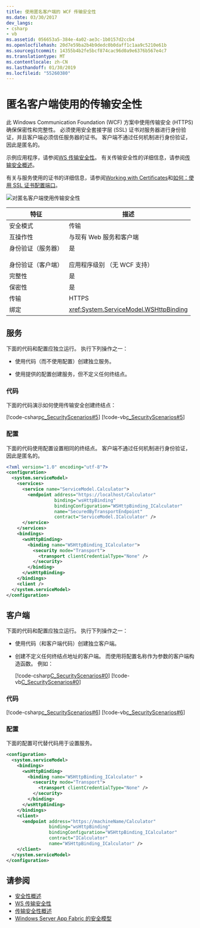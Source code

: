 ```yaml
---
title: 使用匿名客户端的 WCF 传输安全性
ms.date: 03/30/2017
dev_langs:
- csharp
- vb
ms.assetid: 056653a5-384e-4a02-ae3c-1b0157d2ccb4
ms.openlocfilehash: 20d7e59ba2b4b9dedc0b0daff1c1aa9c5210e61b
ms.sourcegitcommit: 14355b4b2fe5bcf874cac96d0a9e6376b567e4c7
ms.translationtype: MT
ms.contentlocale: zh-CN
ms.lasthandoff: 01/30/2019
ms.locfileid: "55260380"
---
```

# <a name="transport-security-with-an-anonymous-client"></a>匿名客户端使用的传输安全性

此 Windows Communication Foundation (WCF) 方案中使用传输安全 (HTTPS) 确保保密性和完整性。 必须使用安全套接字层 (SSL) 证书对服务器进行身份验证，并且客户端必须信任服务器的证书。 客户端不通过任何机制进行身份验证，因此是匿名的。

示例应用程序，请参阅[WS 传输安全性](../samples/ws-transport-security.md)。 有关传输安全性的详细信息，请参阅[传输安全概述](transport-security-overview.md)。

有关与服务使用的证书的详细信息，请参阅[Working with Certificates](working-with-certificates.md)和[如何：使用 SSL 证书配置端口](how-to-configure-a-port-with-an-ssl-certificate.md)。

![对匿名客户端使用传输安全性](./media/8fa2e931-0cfb-4aaa-9272-91d652b85d8d.gif)

|特征|描述|
|--------------------|-----------------|
|安全模式|传输|
|互操作性|与现有 Web 服务和客户端|
|身份验证（服务器）<br /><br /> 身份验证（客户端）|是<br /><br /> 应用程序级别 （无 WCF 支持）|
|完整性|是|
|保密性|是|
|传输|HTTPS|
|绑定|<xref:System.ServiceModel.WSHttpBinding>|

## <a name="service"></a>服务

下面的代码和配置应独立运行。 执行下列操作之一：

- 使用代码（而不使用配置）创建独立服务。

- 使用提供的配置创建服务，但不定义任何终结点。

### <a name="code"></a>代码

下面的代码演示如何使用传输安全创建终结点：

[!code-csharp[c_SecurityScenarios#5](~/samples/snippets/csharp/VS_Snippets_CFX/c_securityscenarios/cs/source.cs#5)]
[!code-vb[c_SecurityScenarios#5](~/samples/snippets/visualbasic/VS_Snippets_CFX/c_securityscenarios/vb/source.vb#5)]

### <a name="configuration"></a>配置

下面的代码使用配置设置相同的终结点。 客户端不通过任何机制进行身份验证，因此是匿名的。

```xml
<?xml version="1.0" encoding="utf-8"?>
<configuration>
  <system.serviceModel>
    <services>
      <service name="ServiceModel.Calculator">
        <endpoint address="https://localhost/Calculator"
                  binding="wsHttpBinding"
                  bindingConfiguration="WSHttpBinding_ICalculator"
                  name="SecuredByTransportEndpoint"
                  contract="ServiceModel.ICalculator" />
      </service>
    </services>
    <bindings>
      <wsHttpBinding>
        <binding name="WSHttpBinding_ICalculator">
          <security mode="Transport">
            <transport clientCredentialType="None" />
          </security>
        </binding>
      </wsHttpBinding>
    </bindings>
    <client />
  </system.serviceModel>
</configuration>
```

## <a name="client"></a>客户端

下面的代码和配置应独立运行。 执行下列操作之一：

- 使用代码（和客户端代码）创建独立客户端。

- 创建不定义任何终结点地址的客户端。 而使用将配置名称作为参数的客户端构造函数。 例如：

     [!code-csharp[C_SecurityScenarios#0](~/samples/snippets/csharp/VS_Snippets_CFX/c_securityscenarios/cs/source.cs#0)]
     [!code-vb[C_SecurityScenarios#0](~/samples/snippets/visualbasic/VS_Snippets_CFX/c_securityscenarios/vb/source.vb#0)]

### <a name="code"></a>代码

[!code-csharp[c_SecurityScenarios#6](~/samples/snippets/csharp/VS_Snippets_CFX/c_securityscenarios/cs/source.cs#6)]
[!code-vb[c_SecurityScenarios#6](~/samples/snippets/visualbasic/VS_Snippets_CFX/c_securityscenarios/vb/source.vb#6)]

### <a name="configuration"></a>配置

下面的配置可代替代码用于设置服务。

```xml
<configuration>
  <system.serviceModel>
    <bindings>
      <wsHttpBinding>
        <binding name="WSHttpBinding_ICalculator" >
          <security mode="Transport">
            <transport clientCredentialType="None" />
          </security>
        </binding>
      </wsHttpBinding>
    </bindings>
    <client>
      <endpoint address="https://machineName/Calculator"
                binding="wsHttpBinding"
                bindingConfiguration="WSHttpBinding_ICalculator"
                contract="ICalculator"
                name="WSHttpBinding_ICalculator" />
    </client>
  </system.serviceModel>
</configuration>
```

## <a name="see-also"></a>请参阅

- [安全性概述](security-overview.md)
- [WS 传输安全性](../samples/ws-transport-security.md)
- [传输安全性概述](transport-security-overview.md)
- [Windows Server App Fabric 的安全模型](https://docs.microsoft.com/previous-versions/appfabric/ee677202(v=azure.10))